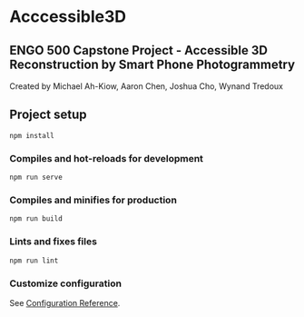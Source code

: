 # Acccessible3D
## ENGO 500 Capstone Project - Accessible 3D Reconstruction by Smart Phone Photogrammetry 
Created by Michael Ah-Kiow, Aaron Chen, Joshua Cho, Wynand Tredoux
## Project setup
```
npm install
```

### Compiles and hot-reloads for development
```
npm run serve
```

### Compiles and minifies for production
```
npm run build
```

### Lints and fixes files
```
npm run lint
```

### Customize configuration
See [Configuration Reference](https://cli.vuejs.org/config/).